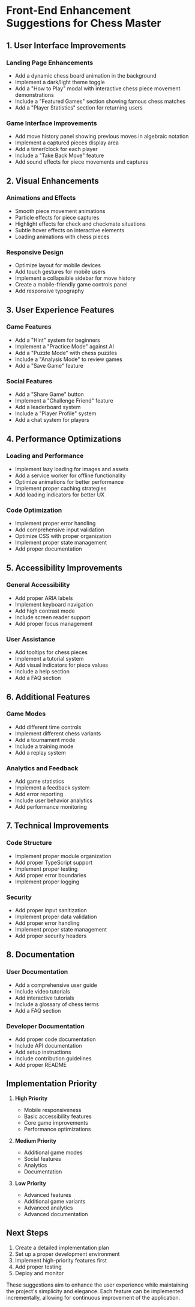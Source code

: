 # Front-End Enhancement Suggestions for Chess Master

## 1. User Interface Improvements

### Landing Page Enhancements
- Add a dynamic chess board animation in the background
- Implement a dark/light theme toggle
- Add a "How to Play" modal with interactive chess piece movement demonstrations
- Include a "Featured Games" section showing famous chess matches
- Add a "Player Statistics" section for returning users

### Game Interface Improvements
- Add move history panel showing previous moves in algebraic notation
- Implement a captured pieces display area
- Add a timer/clock for each player
- Include a "Take Back Move" feature
- Add sound effects for piece movements and captures

## 2. Visual Enhancements

### Animations and Effects
- Smooth piece movement animations
- Particle effects for piece captures
- Highlight effects for check and checkmate situations
- Subtle hover effects on interactive elements
- Loading animations with chess pieces

### Responsive Design
- Optimize layout for mobile devices
- Add touch gestures for mobile users
- Implement a collapsible sidebar for move history
- Create a mobile-friendly game controls panel
- Add responsive typography

## 3. User Experience Features

### Game Features
- Add a "Hint" system for beginners
- Implement a "Practice Mode" against AI
- Add a "Puzzle Mode" with chess puzzles
- Include a "Analysis Mode" to review games
- Add a "Save Game" feature

### Social Features
- Add a "Share Game" button
- Implement a "Challenge Friend" feature
- Add a leaderboard system
- Include a "Player Profile" system
- Add a chat system for players

## 4. Performance Optimizations

### Loading and Performance
- Implement lazy loading for images and assets
- Add a service worker for offline functionality
- Optimize animations for better performance
- Implement proper caching strategies
- Add loading indicators for better UX

### Code Optimization
- Implement proper error handling
- Add comprehensive input validation
- Optimize CSS with proper organization
- Implement proper state management
- Add proper documentation

## 5. Accessibility Improvements

### General Accessibility
- Add proper ARIA labels
- Implement keyboard navigation
- Add high contrast mode
- Include screen reader support
- Add proper focus management

### User Assistance
- Add tooltips for chess pieces
- Implement a tutorial system
- Add visual indicators for piece values
- Include a help section
- Add a FAQ section

## 6. Additional Features

### Game Modes
- Add different time controls
- Implement different chess variants
- Add a tournament mode
- Include a training mode
- Add a replay system

### Analytics and Feedback
- Add game statistics
- Implement a feedback system
- Add error reporting
- Include user behavior analytics
- Add performance monitoring

## 7. Technical Improvements

### Code Structure
- Implement proper module organization
- Add proper TypeScript support
- Implement proper testing
- Add proper error boundaries
- Implement proper logging

### Security
- Add proper input sanitization
- Implement proper data validation
- Add proper error handling
- Implement proper state management
- Add proper security headers

## 8. Documentation

### User Documentation
- Add a comprehensive user guide
- Include video tutorials
- Add interactive tutorials
- Include a glossary of chess terms
- Add a FAQ section

### Developer Documentation
- Add proper code documentation
- Include API documentation
- Add setup instructions
- Include contribution guidelines
- Add proper README

## Implementation Priority

1. **High Priority**
   - Mobile responsiveness
   - Basic accessibility features
   - Core game improvements
   - Performance optimizations

2. **Medium Priority**
   - Additional game modes
   - Social features
   - Analytics
   - Documentation

3. **Low Priority**
   - Advanced features
   - Additional game variants
   - Advanced analytics
   - Advanced documentation

## Next Steps

1. Create a detailed implementation plan
2. Set up a proper development environment
3. Implement high-priority features first
4. Add proper testing
5. Deploy and monitor

These suggestions aim to enhance the user experience while maintaining the project's simplicity and elegance. Each feature can be implemented incrementally, allowing for continuous improvement of the application. 